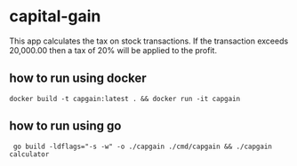 # capital-gain

This app calculates the tax on stock transactions.
If the transaction exceeds 20,000.00 then a tax of 20% will be applied to the profit.

## how to run using docker

```shell
docker build -t capgain:latest . && docker run -it capgain
```

## how to run using go
```shell
 go build -ldflags="-s -w" -o ./capgain ./cmd/capgain && ./capgain calculator
```
